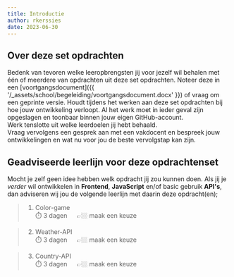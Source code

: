 ```yaml
---
title: Introductie
author: rkerssies
date: 2023-06-30
---
```

## Over deze set opdrachten
Bedenk van tevoren welke leeropbrengsten jij voor jezelf wil behalen met één of meerdere van opdrachten
uit deze set opdrachten. Noteer deze in een [voortgangsdocument]({{ '/_assets/school/begeleiding/voortgangsdocument.docx' }})
of vraag om een geprinte versie. Houdt tijdens het werken aan deze set opdrachten bij hoe jouw ontwikkeling verloopt.
Al het werk moet in ieder geval zijn opgeslagen en toonbaar binnen jouw eigen GitHub-account.   
Werk tenslotte uit welke leerdoelen jij hebt behaald. <br>
Vraag vervolgens een gesprek aan met een vakdocent en bespreek jouw ontwikkelingen en wat nu voor jou de beste vervolgstap kan zijn.


## Geadviseerde leerlijn voor deze opdrachtenset
Mocht je zelf geen idee hebben welk opdracht jij zou kunnen doen.
Als jij je *verder* wil ontwikkelen in **Frontend**, **JavaScript** en/of basic gebruik **API's**, 
dan adviseren wij jou de volgende leerlijn met daarin deze opdracht(en);
> 1.  Color-game<br>
> ⏱️ 3 dagen &emsp; 👉🏼 maak een keuze

> 2. Weather-API<br>
> ⏱️ 3 dagen &emsp; 👉🏼 maak een keuze

> 3. Country-API<br>
> ⏱️ 3 dagen &emsp; 👉🏼 maak een keuze
